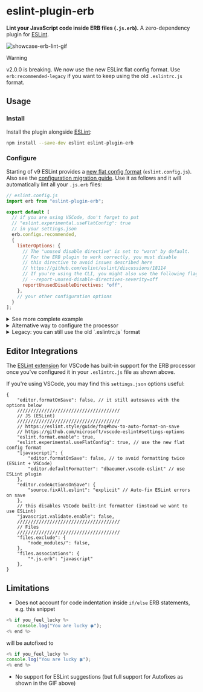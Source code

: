 # eslint-plugin-erb

**Lint your JavaScript code inside ERB files (`.js.erb`).**
A zero-dependency plugin for [ESLint](https://eslint.org/).

![showcase-erb-lint-gif](https://github.com/Splines/eslint-plugin-erb/assets/37160523/623d6007-b4f5-41ce-be76-5bc0208ed636?raw=true)


> [!WARNING]
> v2.0.0 is breaking. We now use the new ESLint flat config format. Use `erb:recommended-legacy` if you want to keep using the old `.eslintrc.js` format.

## Usage

### Install

Install the plugin alongside [ESLint](https://eslint.org/docs/latest/use/getting-started):

```sh
npm install --save-dev eslint eslint-plugin-erb
```


### Configure

Starting of v9 ESLint provides a [new flat config format](https://eslint.org/docs/latest/use/configure/configuration-files-new) (`eslint.config.js`). Also see the [configuration migration guide](https://eslint.org/docs/latest/use/configure/migration-guide). Use it as follows and it will automatically lint all your `.js.erb` files:

```js
// eslint.config.js
import erb from "eslint-plugin-erb";

export default [
  // if you are using VSCode, don't forget to put
  // "eslint.experimental.useFlatConfig": true
  // in your settings.json
  erb.configs.recommended,
  {
    linterOptions: {
      // The "unused disable directive" is set to "warn" by default.
      // For the ERB plugin to work correctly, you must disable
      // this directive to avoid issues described here
      // https://github.com/eslint/eslint/discussions/18114
      // If you're using the CLI, you might also use the following flag:
      // --report-unused-disable-directives-severity=off
      reportUnusedDisableDirectives: "off",
    },
    // your other configuration options
  }
];

```

<details>
<summary>See more complete example</summary>

```js
// eslint.config.js
import js from "@eslint/js";
import stylistic from "@stylistic/eslint-plugin";
import globals from "globals";
import erb from "eslint-plugin-erb";

const customizedStylistic = stylistic.configs.customize({
  "indent": 2,
  "jsx": false,
  "quote-props": "always",
  "semi": "always",
  "brace-style": "1tbs",
});

const customGlobals = {
  MyGlobalVariableOrFunctionOrClassOrWhatever: "readable",
};

// [1] https://eslint.org/docs/latest/use/configure/configuration-files-new#globally-ignoring-files-with-ignores

export default [
  js.configs.recommended,
  erb.configs.recommended,
  // Globally ignoring the following files
  // "Note that only global ignores patterns can match directories.
  // 'ignores' patterns that are specific to a configuration will
  // only match file names." ~ see [1]
  {
    ignores: [
      "node_modules/",
      "tests/fixtures/",
      "tmp/",
    ],
  },
  {
    plugins: {
      "@stylistic": stylistic,
    },
    rules: {
      ...customizedStylistic.rules,
      "no-unused-vars": ["warn", { argsIgnorePattern: "^_" }],
      "@stylistic/quotes": ["error", "double", { avoidEscape: true }],
    },
    languageOptions: {
      ecmaVersion: 2022,
      sourceType: "module",
      globals: {
        ...customGlobals,
        ...globals.browser,
        ...globals.node,
      },
    },
    linterOptions: {
      // The "unused disable directive" is set to "warn" by default.
      // For the ERB plugin to work correctly, you must disable
      // this directive to avoid issues described here
      // https://github.com/eslint/eslint/discussions/18114
      // If you're using the CLI, you might also use the following flag:
      // --report-unused-disable-directives-severity=off
      reportUnusedDisableDirectives: "off",
    },
  },
];
```

</details>


<details>

<summary>Alternative way to configure the processor</summary>

With this variant you have a bit more control over what is going on, e.g. you could name your files `.js.special-erb` and still lint them (if they contain JS and ERB syntax).


```js
// eslint.config.js
import erb from "eslint-plugin-erb";

export default [
  // if you are using VSCode, don't forget to put
  // "eslint.experimental.useFlatConfig": true
  // in your settings.json
  {
    files: ["**/*.js.erb"],
    processor: erb.processors.erbProcessor,
  },
  {
    linterOptions: {
      // The "unused disable directive" is set to "warn" by default.
      // For the ERB plugin to work correctly, you must disable
      // this directive to avoid issues described here
      // https://github.com/eslint/eslint/discussions/18114
      // If you're using the CLI, you might also use the following flag:
      // --report-unused-disable-directives-severity=off
      reportUnusedDisableDirectives: "off",
    },
    // your other configuration options
  }
];
```

</details>





<details>
<summary>Legacy: you can still use the old `.eslintrc.js` format</summary>

You can extend the `plugin:erb/recommended-legacy` config that will enable the ERB processor on all `.js.erb` files. **Note that instead of "plugin:erb/recommended", you now have to use "plugin:erb/recommended-legacy"**.

```js
// .eslintrc.js
module.exports = {
    extends: "plugin:erb/recommended-legacy"
};
```

Or you can configure the processor manually (advanced):

```js
// .eslintrc.js
module.exports = {
    plugins: ["erb"],
    overrides: [
        {
            files: ["**/*.js.erb"],
            processor: "erb/erbProcessor"
        }
    ]
};
```

</details>





## Editor Integrations

The [ESLint extension](https://marketplace.visualstudio.com/items?itemName=dbaeumer.vscode-eslint) for VSCode has built-in support for the ERB processor once you've configured it in your `.eslintrc.js` file as shown above.

If you're using VSCode, you may find this `settings.json` options useful:
```jsonc
{
    "editor.formatOnSave": false, // it still autosaves with the options below
    //////////////////////////////////////
    // JS (ESLint)
    //////////////////////////////////////
    // https://eslint.style/guide/faq#how-to-auto-format-on-save
    // https://github.com/microsoft/vscode-eslint#settings-options
    "eslint.format.enable": true,
    "eslint.experimental.useFlatConfig": true, // use the new flat config format
    "[javascript]": {
        "editor.formatOnSave": false, // to avoid formatting twice (ESLint + VSCode)
        "editor.defaultFormatter": "dbaeumer.vscode-eslint" // use ESLint plugin
    },
    "editor.codeActionsOnSave": {
        "source.fixAll.eslint": "explicit" // Auto-fix ESLint errors on save
    },
    // this disables VSCode built-int formatter (instead we want to use ESLint)
    "javascript.validate.enable": false,
    //////////////////////////////////////
    // Files
    //////////////////////////////////////
    "files.exclude": {
        "node_modules/": false,
    },
    "files.associations": {
        "*.js.erb": "javascript"
    },
}
```


## Limitations
- Does not account for code indentation inside `if/else` ERB statements, e.g.
this snippet

```js
<% if you_feel_lucky %>
    console.log("You are lucky 🍀");
<% end %>
```
will be autofixed to
```js
<% if you_feel_lucky %>
console.log("You are lucky 🍀");
<% end %>
```

- No support for ESLint suggestions (but full support for Autofixes as shown in the GIF above)
